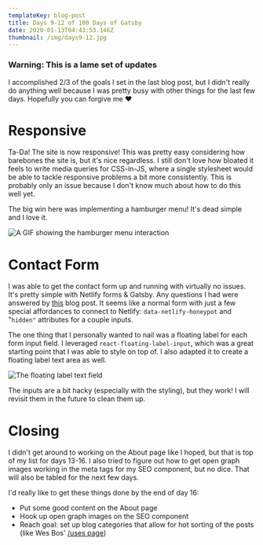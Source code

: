 ```yaml
---
templateKey: blog-post
title: Days 9-12 of 100 Days of Gatsby
date: 2020-01-13T04:43:53.146Z
thumbnail: /img/days9-12.jpg
---
```

### Warning: This is a lame set of updates

I accomplished 2/3 of the goals I set in the last blog post, but I didn't really do anything well because I was pretty busy with other things for the last few days. Hopefully you can forgive me ❤️

# Responsive

Ta-Da! The site is now responsive! This was pretty easy considering how barebones the site is, but it's nice regardless. I still don't love how bloated it feels to write media queries for CSS-in-JS, where a single stylesheet would be able to tackle responsive problems a bit more consistently. This is probably only an issue because I don't know much about how to do this well yet. 

The big win here was implementing a hamburger menu! It's dead simple and I love it.

![A GIF showing the hamburger menu interaction](/img/ezgif.com-optimize.gif "Hamburger Menu")

# Contact Form

I was able to get the contact form up and running with virtually no issues. It's pretty simple with Netlify forms & Gatsby. Any questions I had were answered by [this](https://codebushi.com/form-handling-gatsby-netlify/) blog post. It seems like a normal form with just a few special affordances to connect to Netlify: `data-netlify-honeypot` and "`hidden"` attributes for a couple inputs.

The one thing that I personally wanted to nail was a floating label for each form input field. I leveraged `react-floating-label-input`, which was a great starting point that I was able to style on top of. I also adapted it to create a floating label text area as well. 

![The floating label text field](/img/screen-shot-2020-01-12-at-10.57.07-pm.png "Floating Label")

The inputs are a bit hacky (especially with the styling), but they work! I will revisit them in the future to clean them up.

# Closing

I didn't get around to working on the About page like I hoped, but that is top of my list for days 13-16. I also tried to figure out how to get open graph images working in the meta tags for my SEO component, but no dice. That will also be tabled for the next few days. 

I'd really like to get these things done by the end of day 16:

* Put some good content on the About page
* Hook up open graph images on the SEO component
* Reach goal: set up blog categories that allow for hot sorting of the posts (like Wes Bos' [/uses page](https://uses.tech/))
